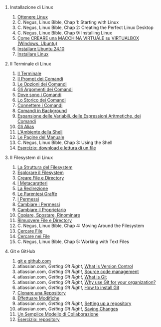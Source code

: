 1. Installazione di Linux

   1. [Ottenere Linux](./install_linux/ottenere_linux.md)
   1. C. Negus, Linux Bible, Chap 1: Starting with Linux
   1. C. Negus, Linux Bible, Chap 2: Creating the Perfect Linux Desktop
   1. C. Negus, Linux Bible, Chap 9: Installing Linux
   1. [Come CREARE una MACCHINA VIRTUALE su VIRTUALBOX (Windows, Ubuntu)](https://youtu.be/ZdeGbnRkT_c?feature=shared)
   1. [Installare Ubuntu 24.10](https://youtu.be/POYlMKTV1Js?feature=shared)
   1. [Installare Linux](./install_linux/installazione.md)

1. Il Terminale di Linux

   1. [Il Terminale](./terminale_linux/terminale.md)
   1. [Il Prompt dei Comandi](./terminale_linux/prompt.md)
   1. [Le Opzioni dei Comandi](./terminale_linux/opzioni.md)
   1. [Gli Argomenti dei Comandi](./terminale_linux/argomenti.md)
   1. [Dove sono i Comandi](./terminale_linux/dove.md)
   1. [Lo Storico dei Comandi](./terminale_linux/storico.md)
   1. [Connettere i Comandi](./terminale_linux/pipes.md)
   1. [Comandi in Background](./terminale_linux/background.md)
   1. [Espansione delle Variabili, delle Espressioni Aritmetiche, dei Comandi](./terminale_linux/espansione.md)
   1. [Gli Alias](./terminale_linux/alias.md)
   1. [L'Ambiente della Shell](./terminale_linux/ambiente.md)
   1. [Le Pagine del Manuale](./terminale_linux/manuale.md)
   1. C. Negus, Linux Bible, Chap 3: Using the Shell
   1. [Esercizio: download e lettura di un file](./terminale_linux/file.md)

1. Il Filesystem di Linux

   1. [La Struttura del Filesystem](./filesystem_linux/struttura.md)
   1. [Esplorare il Filesystem](./filesystem_linux/esplorare.md)
   1. [Creare File e Directory](./filesystem_linux/directory.md)
   1. [I Metacaratteri](./filesystem_linux/metacaratteri.md)
   1. [La Redirezione](./filesystem_linux/redirezione.md)
   1. [Le Parentesi Graffe](./filesystem_linux/graffe.md)
   1. [I Permessi](./filesystem_linux/permessi.md)
   1. [Cambiare i Permessi](./filesystem_linux/cambiare_permessi.md)
   1. [Cambiare il Proprietario](./filesystem_linux/cambiare_proprietario.md)
   1. [Copiare, Spostare, Rinominare](./filesystem_linux/cpmv.md)
   1. [Rimuovere File e Directory](./filesystem_linux/rimuovere.md)
   1. C. Negus, Linux Bible, Chap 4: Moving Around the Filesystem
   1. [Cercare File](./poweruser_linux/cercare.md)
   1. [Cercare nei File](./poweruser_linux/grep.md)
   1. C. Negus, Linux Bible, Chap 5: Working with Text Files

1. Git e GitHub

   1. [git e github.com](./git/git_github.md)
   1. atlassian.com, _Getting Git Right_, [What is Version Control](https://www.atlassian.com/git/tutorials/what-is-version-control)
   1. atlassian.com, _Getting Git Right_, [Source code management](https://www.atlassian.com/git/tutorials/source-code-management)
   1. atlassian.com, _Getting Git Right_, [What is Git](https://www.atlassian.com/git/tutorials/what-is-git)
   1. atlassian.com, _Getting Git Right_, [Why use Git for your organization?](https://www.atlassian.com/git/tutorials/why-git)
   1. atlassian.com, _Getting Git Right_, [How to install Git](https://www.atlassian.com/git/tutorials/install-git)
   1. [Clonare una Repository](./git/clonare.md)
   1. [Effettuare Modifiche](./git/modificare.md)
   1. atlassian.com, _Getting Git Right_, [Setting up a repository](https://www.atlassian.com/git/tutorials/setting-up-a-repository)
   1. atlassian.com, _Getting Git Right_, [Saving Changes](https://www.atlassian.com/git/tutorials/saving-changes)
   1. [Un Semplice Modello di Collaborazione](./git/collaborare.md)
   1. [Esercizio: repository](./git/repo.md)

<!-- 1. [Diventare Utente Esperto di Linux (altre letture)](./poweruser_linux/altre_letture.md) -->

<!-- 1. [Diventare Amministratore di Linux](./sysadmin_linux/letture.md) -->

<!-- 1. Le pagine HTML -->

   <!-- 1.  [Struttura di una Pagina HTML](./html/dochtml.md)
   1.  [Gestione del Testo](./html/testo.md)
   1.  [Collegamenti Ipertestuali](./html/links.md)
   1.  [Le Liste](./html/lists.md)
   1.  [Le Tabelle](./html/tables.md)
   1.  [Tag Semantici](./html/semantic.md)
   1.  [I Form](./html/forms.md) -->

   <!-- 1. [Esercizio: documento di testo]() -->
   <!-- 1. [Esercizio: form]() -->

   <!--
   1. Approfondimenti HTML
    Inserire qui le letture consigliate, HTML Dog Intermediate e Advanced
   -->
